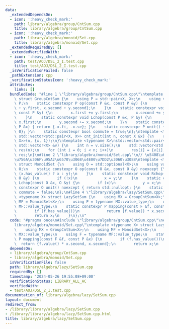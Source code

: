 ```yaml
---
data:
  _extendedDependsOn:
  - icon: ':heavy_check_mark:'
    path: library/algebra/group/CntSum.cpp
    title: library/algebra/group/CntSum.cpp
  - icon: ':heavy_check_mark:'
    path: library/algebra/monoid/Set.cpp
    title: library/algebra/monoid/Set.cpp
  _extendedRequiredBy: []
  _extendedVerifiedWith:
  - icon: ':heavy_check_mark:'
    path: test/AOJ/DSL_2_I.test.cpp
    title: test/AOJ/DSL_2_I.test.cpp
  _isVerificationFailed: false
  _pathExtension: cpp
  _verificationStatusIcon: ':heavy_check_mark:'
  attributes:
    links: []
  bundledCode: "#line 1 \"library/algebra/group/CntSum.cpp\"\ntemplate <typename X>\
    \ struct GroupCntSum {\n    using P = std::pair<X, X>;\n    using value_type =\
    \ P;\n    static constexpr P op(const P &x, const P &y) {\n        return {x.first\
    \ + y.first, x.second + y.second};\n    }\n    static constexpr void Rchop(P &x,\
    \ const P &y) {\n        x.first += y.first;\n        x.second += y.second;\n\
    \    }\n    static constexpr void Lchop(const P &x, P &y) {\n        y.first +=\
    \ x.first;\n        y.second += x.second;\n    }\n    static constexpr P inverse(const\
    \ P &x) { return {-x.fi, -x.se}; }\n    static constexpr P unit() { return {0,\
    \ 0}; }\n    static constexpr bool commute = true;\n};\ntemplate <typename X>\
    \ std::vector<std::pair<X, X>> cnt_init(int n, const X &x) {\n    return std::vector<std::pair<X,\
    \ X>>(n, {x, 1});\n}\ntemplate <typename X>\nstd::vector<std::pair<X, X>> cnt_init(const\
    \ std::vector<X> &v) {\n    int n = v.size();\n    std::vector<std::pair<X, X>>\
    \ res(n);\n    for (int i = 0; i < n; i++)\n        res[i] = {v[i], 1};\n    return\
    \ res;\n}\n#line 2 \"library/algebra/monoid/Set.cpp\"\n// \u5408\u6210\u306E\u9806\
    \u756A\u306F\u95A2\u6570\u3068\u4E00\u7DD2\u3060\u3088\ntemplate <typename X>\
    \ struct MonoidSet {\n    using O = std::optional<X>;\n    using value_type =\
    \ O;\n    static constexpr O op(const O &x, const O &y) noexcept {\n        return\
    \ (x.has_value() ? x : y);\n    }\n    static constexpr void Rchop(O &x, const\
    \ O &y) {\n        if (!x)\n            x = y;\n    }\n    static constexpr void\
    \ Lchop(const O &x, O &y) {\n        if (x)\n            y = x;\n    }\n    static\
    \ constexpr O unit() noexcept { return std::nullopt; }\n    static constexpr bool\
    \ commute = false;\n};\n#line 4 \"library/algebra/lazy/SetSum.cpp\"\ntemplate\
    \ <typename X> struct LazySetSum {\n    using MX = GroupCntSum<X>;\n    using\
    \ MF = MonoidSet<X>;\n    using P = typename MX::value_type;\n    using F = typename\
    \ MF::value_type;\n    static constexpr P mapping(const F &f, const P &x) {\n\
    \        if (f.has_value())\n            return {f.value() * x.second, x.second};\n\
    \        return x;\n    }\n};\n"
  code: "#pragma once\n#include \"library/algebra/group/CntSum.cpp\"\n#include \"\
    library/algebra/monoid/Set.cpp\"\ntemplate <typename X> struct LazySetSum {\n\
    \    using MX = GroupCntSum<X>;\n    using MF = MonoidSet<X>;\n    using P = typename\
    \ MX::value_type;\n    using F = typename MF::value_type;\n    static constexpr\
    \ P mapping(const F &f, const P &x) {\n        if (f.has_value())\n          \
    \  return {f.value() * x.second, x.second};\n        return x;\n    }\n};"
  dependsOn:
  - library/algebra/group/CntSum.cpp
  - library/algebra/monoid/Set.cpp
  isVerificationFile: false
  path: library/algebra/lazy/SetSum.cpp
  requiredBy: []
  timestamp: '2024-05-26 19:55:08+09:00'
  verificationStatus: LIBRARY_ALL_AC
  verifiedWith:
  - test/AOJ/DSL_2_I.test.cpp
documentation_of: library/algebra/lazy/SetSum.cpp
layout: document
redirect_from:
- /library/library/algebra/lazy/SetSum.cpp
- /library/library/algebra/lazy/SetSum.cpp.html
title: library/algebra/lazy/SetSum.cpp
---
```

